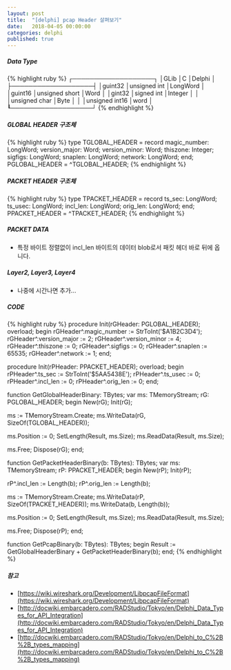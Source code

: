 ```yaml
---
layout: post
title:  "[delphi] pcap Header 살펴보기"
date:   2018-04-05 00:00:00
categories: delphi
published: true
---
```


##### Data Type
{% highlight ruby %}
┌───────────────────┐
│GLib     │C              │Delphi    │
├───────────────────┤
│guint32  │unsigned int   │LongWord  │
│guint16  │unsigned short │Word      │
│gint32   │signed int     │Integer   │
│         │unsigned char  │Byte      │
│         │unsigned int16 │word      │
┖───────────────────┘
{% endhighlight %}  


##### GLOBAL HEADER 구조체
{% highlight ruby %}
type
  TGLOBAL_HEADER = record
    magic_number: LongWord;
    version_major: Word;
    version_minor: Word;
    thiszone: Integer;
    sigfigs: LongWord;
    snaplen: LongWord;
    network: LongWord;
  end;
  PGLOBAL_HEADER = ^TGLOBAL_HEADER;
{% endhighlight %}  


##### PACKET HEADER 구조체
{% highlight ruby %}
type
  TPACKET_HEADER = record
    ts_sec: LongWord;
    ts_usec: LongWord;
    incl_len: LongWord;
    orig_len: LongWord;
  end;
  PPACKET_HEADER = ^TPACKET_HEADER;
{% endhighlight %}  


##### PACKET DATA
- 특정 바이트 정렬없이 incl_len 바이트의 데이터 blob로서 패킷 헤더 바로 뒤에 옵니다.  


##### Layer2, Layer3, Layer4
- 나중에 시간나면 추가...  


##### CODE
{% highlight ruby %}
procedure Init(rGHeader: PGLOBAL_HEADER); overload;
begin
  rGHeader^.magic_number := StrToInt('$A1B2C3D4');
  rGHeader^.version_major := 2;
  rGHeader^.version_minor := 4;
  rGHeader^.thiszone := 0;
  rGHeader^.sigfigs := 0;
  rGHeader^.snaplen := 65535;
  rGHeader^.network := 1;
end;

procedure Init(rPHeader: PPACKET_HEADER); overload;
begin
  rPHeader^.ts_sec := StrToInt('$5AA5438E');
  rPHeader^.ts_usec := 0;
  rPHeader^.incl_len := 0;
  rPHeader^.orig_len := 0;
end;

function GetGlobalHeaderBinary: TBytes;
var
  ms: TMemoryStream;
  rG: PGLOBAL_HEADER;
begin
  New(rG);
  Init(rG);

  ms := TMemoryStream.Create;
  ms.WriteData(rG, SizeOf(TGLOBAL_HEADER));

  ms.Position := 0;
  SetLength(Result, ms.Size);
  ms.ReadData(Result, ms.Size);

  ms.Free;
  Dispose(rG);
end;

function GetPacketHeaderBinary(b: TBytes): TBytes;
var
  ms: TMemoryStream;
  rP: PPACKET_HEADER;
begin
  New(rP);
  Init(rP);

  rP^.incl_len := Length(b);
  rP^.orig_len := Length(b);

  ms := TMemoryStream.Create;
  ms.WriteData(rP, SizeOf(TPACKET_HEADER));
  ms.WriteData(b, Length(b));

  ms.Position := 0;
  SetLength(Result, ms.Size);
  ms.ReadData(Result, ms.Size);

  ms.Free;
  Dispose(rP);
end;

function GetPcapBinary(b: TBytes): TBytes;
begin
  Result := GetGlobalHeaderBinary + GetPacketHeaderBinary(b);
end;
{% endhighlight %}  


##### 참고
- [https://wiki.wireshark.org/Development/LibpcapFileFormat](https://wiki.wireshark.org/Development/LibpcapFileFormat)
- [http://docwiki.embarcadero.com/RADStudio/Tokyo/en/Delphi_Data_Types_for_API_Integration](http://docwiki.embarcadero.com/RADStudio/Tokyo/en/Delphi_Data_Types_for_API_Integration)
- [http://docwiki.embarcadero.com/RADStudio/Tokyo/en/Delphi_to_C%2B%2B_types_mapping](http://docwiki.embarcadero.com/RADStudio/Tokyo/en/Delphi_to_C%2B%2B_types_mapping)
